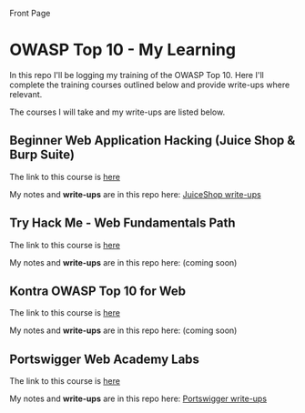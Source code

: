 Front Page

# OWASP Top 10 - My Learning

In this repo I'll be logging my training of the OWASP Top 10. Here I'll complete the training courses outlined below and provide write-ups where relevant.

The courses I will take and my write-ups are listed below.

## Beginner Web Application Hacking (Juice Shop & Burp Suite)

The link to this course is [here](https://www.youtube.com/watch?v=24fHLWXGS-M&ab_channel=TheCyberMentor)

My notes and **write-ups** are in this repo here: [JuiceShop write-ups](JuiceShop/)

## Try Hack Me - Web Fundamentals Path

The link to this course is [here](https://tryhackme.com/path/outline/web)

My notes and **write-ups** are in this repo here: (coming soon)

## Kontra OWASP Top 10 for Web

The link to this course is [here](https://application.security/free/owasp-top-10/)

My notes and **write-ups** are in this repo here: (coming soon)

## Portswigger Web Academy Labs

The link to this course is [here](https://portswigger.net/web-security)

My notes and **write-ups** are in this repo here: [Portswigger write-ups](Portswigger/)